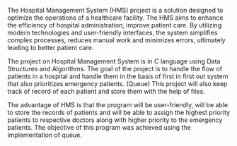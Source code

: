 The Hospital Management System (HMS) project is a solution designed to optimize the operations of a healthcare facility. The HMS aims to enhance the efficiency of hospital administration, improve patient care. By utilizing modern technologies and user-friendly interfaces, the system simplifies complex processes, reduces manual work and minimizes errors, ultimately leading to better patient care.

The project on Hospital Management System is in C language using Data Structures and Algorithms. The goal of the project is to handle the flow of patients in a hospital and handle them in the basis of first in first out system that also prioritizes emergency patients. (Queue) This project will also keep track of record of each patient and store them with the help of files.

The advantage of HMS is that the program will be user-friendly, will be able to store the records of patients and will be able to assign the highest priority patients to respective doctors along with higher priority to the emergency patients. The objective of this program was achieved using the implementation of queue.
